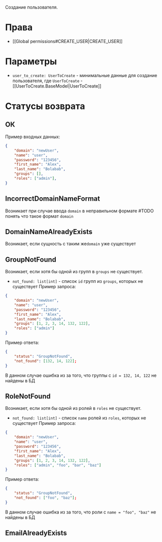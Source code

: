 Создание пользователя.
# Права
* [[Global permissions#CREATE_USER|CREATE_USER]]
# Параметры
* `user_to_create: UserToCreate` - минимальные данные для создание пользователя, где `UserToCreate` -  [[UserToCreate.BaseModel|UserToCreate]]
# Статусы возврата
## ОК
Пример входных данных:
```json
{
	"domain": "newUser",
	"name": "user",
	"password": "123456",
	"first_name": "Alex",
	"last_name": "Bolabab",
	"groups": [],
	"roles": ["admin"],
}
```

## IncorrectDomainNameFormat
Возникает при случае ввода `domain` в неправильном формате #TODO понять что такое формат `domain`

## DomainNameAlreadyExists
Возникает, если сущность с таким же`domain` уже существует

## GroupNotFound
Возникает, если хотя бы одной из групп в `groups` не существует.
* `not_found: list[int]` - список `id` групп из `groups`, которых не существует
Пример запроса:
```json
{
	"domain": "newUser",
	"name": "user",
	"password": "123456",
	"first_name": "Alex",
	"last_name": "Bolabab",
	"groups": [1, 2, 3, 14, 132, 122],
	"roles": ["admin"]
}
```


Пример ответа:
```json
{
	"status": "GroupNotFound",
	"not_found": [132, 14, 122];
}
```
В данном случае ошибка из за того, что группы с `id = 132, 14, 122` не найдены в БД
## RoleNotFound
Возникает, если хотя бы одной из ролей в `roles` не существует.
* `not_found: list[int]` - список `name`  ролей из `roles`, которых не существует
Пример запроса:
```json
{
	"domain": "newUser",
	"name": "user",
	"password": "123456",
	"first_name": "Alex",
	"last_name": "Bolabab",
	"groups": [1, 2, 3, 14, 132, 122],
	"roles": ["admin", "foo", "bar", "baz"]
}
```


Пример ответа:
```json
{
	"status": "GroupNotFound",
	"not_found": ["foo", "baz"];
}
```
В данном случае ошибка из за того, что роли с `name = "foo", "baz"` не найдены в БД

## EmailAlreadyExists
